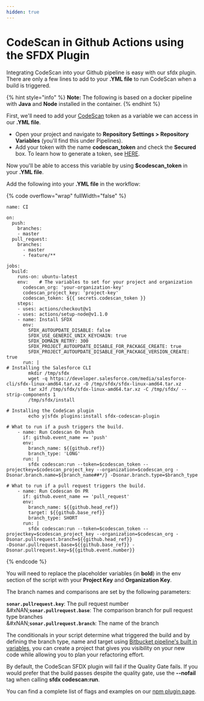 ```yaml
---
hidden: true
---
```


# CodeScan in Github Actions using the SFDX Plugin

Integrating CodeScan into your Github pipeline is easy with our sfdx plugin. There are only a few lines to add to your **.YML file** to run CodeScan when a build is triggered.

{% hint style="info" %}
**Note:** The following is based on a docker pipeline with **Java** and **Node** installed in the container.
{% endhint %}

First, we'll need to add your [CodeScan](https://www.codescan.io/) token as a variable we can access in our **.YML file**.

* Open your project and navigate to **Repository Settings > Repository Variables** (you'll find this under Pipelines).
* Add your token with the name **codescan\_token** and check the **Secured** box. To learn how to generate a token, see [HERE](https://knowledgebase.autorabit.com/codescan/docs/generate-a-security-token).

Now you'll be able to access this variable by using **$codescan\_token** in your **.YML file**.

Add the following into your **.YML file** in the workflow:

{% code overflow="wrap" fullWidth="false" %}
```
name: CI

on:
  push:
    branches:
    - master
  pull_request:
    branches:
      - master
      - feature/**

jobs:
  build:
    runs-on: ubuntu-latest
    env:    # The variables to set for your project and organization
      codescan_org: 'your-organization-key'
      codescan_project_key: 'project-key'
      codescan_token: ${{ secrets.codescan_token }}
    steps:
    - uses: actions/checkout@v1
    - uses: actions/setup-node@v1.1.0
    - name: Install SFDX
      env:
        SFDX_AUTOUPDATE_DISABLE: false
        SFDX_USE_GENERIC_UNIX_KEYCHAIN: true
        SFDX_DOMAIN_RETRY: 300
        SFDX_PROJECT_AUTOUPDATE_DISABLE_FOR_PACKAGE_CREATE: true
        SFDX_PROJECT_AUTOUPDATE_DISABLE_FOR_PACKAGE_VERSION_CREATE: true
      run: |
# Installing the Salesforce CLI
        mkdir /tmp/sfdx
        wget -q https://developer.salesforce.com/media/salesforce-cli/sfdx-linux-amd64.tar.xz -O /tmp/sfdx/sfdx-linux-amd64.tar.xz
        tar xJf /tmp/sfdx/sfdx-linux-amd64.tar.xz -C /tmp/sfdx/ --strip-components 1
        /tmp/sfdx/install
 
# Installing the CodeScan plugin
        echo y|sfdx plugins:install sfdx-codescan-plugin

# What to run if a push triggers the build.
    - name: Run Codescan On Push
      if: github.event_name == 'push'
      env:  
        branch_name: ${{github.ref}}
        branch_type: 'LONG'
      run: |
        sfdx codescan:run --token=$codescan_token --projectkey=$codescan_project_key --organization=$codescan_org -Dsonar.branch.name=${branch_name##*/} -Dsonar.branch.type=$branch_type
    
# What to run if a pull request triggers the build.
    - name: Run Codescan On PR
      if: github.event_name == 'pull_request'
      env:  
        branch_name: ${{github.head_ref}}
        target: ${{github.base_ref}}
        branch_type: SHORT 
      run: |
        sfdx codescan:run --token=$codescan_token --projectkey=$codescan_project_key --organization=$codescan_org -Dsonar.pullrequest.branch=${{github.head_ref}}
-Dsonar.pullrequest.base=${{github.base_ref}} -Dsonar.pullrequest.key=${{github.event.number}}
```
{% endcode %}

You will need to replace the placeholder variables (in **bold**) in the env section of the script with your **Project Key** and **Organization Key**.

The branch names and comparisons are set by the following parameters:

**`sonar.pullrequest.key`**: The pull request number\
&#xNAN;**`sonar.pullrequest.base`**: The comparison branch for pull request type branches\
&#xNAN;**`sonar.pullrequest.branch`**: The name of the branch

The conditionals in your script determine what triggered the build and by defining the branch type, name and target using [Bitbucket pipeline's built in variables](https://support.atlassian.com/bitbucket-cloud/docs/variables-and-secrets/), you can create a project that gives you visibility on your new code while allowing you to plan your refactoring effort.

By default, the CodeScan SFDX plugin will fail if the Quality Gate fails. If you would prefer that the build passes despite the quality gate, use the **--nofail** tag when calling **sfdx codescan:run**.

You can find a complete list of flags and examples on our [npm plugin page](https://www.npmjs.com/package/sfdx-codescan-plugin).
